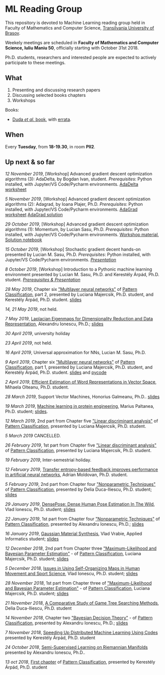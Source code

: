 # ML Reading Group

This repository is devoted to Machine Learning reading group held in Faculty of Mathematics and Computer Science, [Transilvania University of Brasov](http://www.unitv.ro/).

Weekely meetings are scheduled in **Faculty of Mathematics and Computer Science, Iuliu Maniu 50**, officially starting with October 31st 2018.

Ph.D. students, researchers and interested people are expected to actively participate to these meetings.

## What

1) Presenting and discussing research papers
2) Discussing selected books chapters
3) Workshops

Books:

- [Duda *et al.* book](https://www.amazon.com/Pattern-Classification-Pt-1-Richard-Duda/dp/0471056693/), with [errata](https://www.cse.unr.edu/~bebis/CS479/Handouts/Errata.pdf).

## When

Every **Tuesday**, from **18-19.30**, in room **PII2**.

## Up next & so far

*12 November 2019*, [Workshop] Advanced gradient descent optimization algorithms (3): AdaDelta, by Bogdan Ivan, student. *Prerequisites*: Python installed, with Jupyter/VS Code/Pycharm environments. [AdaDelta worksheet](/Presentations/2019/11.November/05/AdaDelta_Worksheet.ipynb) 

*5 November 2019*, [Workshop] Advanced gradient descent optimization algorithms (2): Adagrad, by Ioana Plajer, Ph.D. *Prerequisites*: Python installed, with Jupyter/VS Code/Pycharm environments. [AdaGrad worksheet](/Presentations/2019/11.November/05/AdaGrad-Worksheet.ipynb) [AdaGrad solution](/Presentations/2019/11.November/05/AdaGrad_solutions.ipynb)
 
*29 October 2019*, [Workshop] Advanced gradient descent optimization algorithms (1): Momentum, by Lucian Sasu, Ph.D. *Prerequisites*: Python installed, with Jupyter/VS Code/Pycharm environments. [Workshop material](/Presentations/2019/10.October/29/Momentum_workshop.ipynb),  [Solution notebook](/Presentations/2019/10.October/29/Momentum.ipynb)

*15 October 2019*, [Workshop] Stochastic gradient decent hands-on presented by Lucian M. Sasu, Ph.D. *Prerequisites*: Python installed, with Jupyter/VS Code/Pycharm environments. [*Presentation*](/Presentations/2019/10.October/15/sgd.ipynb)

*8 October 2019*, [Workshop] Introduction to a Pythonic machine learning environment presented by Lucian M. Sasu, Ph.D. and Kerestély Árpád, Ph.D. student. [*Prerequisites & Presentation*](/Presentations/2019/10.October/08/IntroToML.ipynb)

*28 May 2019*, Chapter six ["Multilayer neural networks"](https://cds.cern.ch/record/683166/files/0471056693_TOC.pdf) of [Pattern Classification](https://www.amazon.com/Pattern-Classification-Pt-1-Richard-Duda/dp/0471056693/ref=sr_1_1?ie=UTF8&qid=1540993285&sr=8-1&keywords=Classification+duda), part 2, presented by Luciana Majercsik, Ph.D. student, and  Kerestély Árpád, Ph.D. student. [slides](/Presentations/2019/05.May/28/NN_part2.pdf)

*14, 21 May 2019*, not held.

*7 May 2019*, [Laplacian Eigenmaps for Dimensionality Reduction and Data Representation](/Presentations/2019/05.May/07/Laplacian.pdf), Alexandru Ionescu, Ph.D.; [slides](/Presentations/2019/05.May/07/Laplacian_Eigenmaps.pdf)

*30 April 2019*, university holiday

*23 April 2019*, not held.

*16 April 2019*, Universal approximation for NNs, Lucian M. Sasu, Ph.D.

*9 April 2019*, Chapter six ["Multilayer neural networks"](https://cds.cern.ch/record/683166/files/0471056693_TOC.pdf) of [Pattern Classification](https://www.amazon.com/Pattern-Classification-Pt-1-Richard-Duda/dp/0471056693/ref=sr_1_1?ie=UTF8&qid=1540993285&sr=8-1&keywords=Classification+duda), part 1, presented by Luciana Majercsik, Ph.D. student, and  Kerestély Árpád, Ph.D. student. [slides](/Presentations/2019/04.April/09/NN_part1.pdf) and [pycode](/Presentations/2019/04.April/09/python/)

*2 April 2019*, [Efficient Estimation of Word Representations in Vector Space](https://arxiv.org/pdf/1301.3781.pdf), Mihaela Olteanu, Ph.D. student.

*28 March 2019*, Support Vector Machines, Honorius Galmeanu, Ph.D.. [slides](/Presentations/2019/03.March/28/svm-slides.pdf)

*19 March 2019*, [Machine learning in protein engineering](https://arxiv.org/pdf/1811.10775.pdf), Marius Paltanea, Ph.D. student; [slides](/Presentations/2019/03.March/19/ML_protein.pdf).

*12 March 2019*, 2nd part from Chapter five ["Linear discriminant analysis"](https://cds.cern.ch/record/683166/files/0471056693_TOC.pdf) of [Pattern Classification](https://www.amazon.com/Pattern-Classification-Pt-1-Richard-Duda/dp/0471056693/ref=sr_1_1?ie=UTF8&qid=1540993285&sr=8-1&keywords=Classification+duda), presented by Luciana Majercsik, Ph.D. student.

*5 March 2019* CANCELLED.

*26 February 2019*, 1st part from Chapter five ["Linear discriminant analysis"](https://cds.cern.ch/record/683166/files/0471056693_TOC.pdf) of [Pattern Classification](https://www.amazon.com/Pattern-Classification-Pt-1-Richard-Duda/dp/0471056693/ref=sr_1_1?ie=UTF8&qid=1540993285&sr=8-1&keywords=Classification+duda), presented by Luciana Majercsik, Ph.D. student.

*19 February 2019*, Inter-semestrial holiday.

*12 February 2019*, [Transfer entropy-based feedback improves performance in artificial neural networks](https://arxiv.org/pdf/1706.04265.pdf), Adrian Moldovan, Ph.D. student.

*5 February 2019*, 2nd part from Chapter four ["Nonparametric Techniques"](https://cds.cern.ch/record/683166/files/0471056693_TOC.pdf) of [Pattern Classification](https://www.amazon.com/Pattern-Classification-Pt-1-Richard-Duda/dp/0471056693/ref=sr_1_1?ie=UTF8&qid=1540993285&sr=8-1&keywords=Classification+duda), presented by Delia Duca-Iliescu, Ph.D. student; [slides](/Presentations/2019/02.February/05/Prezentare_ML_5_feb.pdf)

*29 January 2019*, [DensePose: Dense Human Pose Estimation In The Wild](https://research.fb.com/wp-content/uploads/2018/03/densepose-dense-human-pose-estimation-in-thewild.pdf?), Vlad Ionescu, Ph.D. student; [slides](/Presentations/2019/01.January/29/DensePose_IonescuVlad.pdf)

*22 January 2019*, 1st part from Chapter four ["Nonparametric Techniques"](https://cds.cern.ch/record/683166/files/0471056693_TOC.pdf) of [Pattern Classification](https://www.amazon.com/Pattern-Classification-Pt-1-Richard-Duda/dp/0471056693/ref=sr_1_1?ie=UTF8&qid=1540993285&sr=8-1&keywords=Classification+duda), presented by Alexandru Ionescu, Ph.D.; [slides](/Presentations/2019/01.January/22/Nonparametric_techniques_Chapter4Part1.pdf)

*16 January 2019*, [Gaussian Material Synthesis](https://users.cg.tuwien.ac.at/zsolnai/gfx/gaussian-material-synthesis/), Vlad Vrabie, Applied Informatics student; [slides](/Presentations/2019/01.January/16/Prezentare_Cerc_ML.pdf)

*12 December 2018*, 2nd part from Chapter three ["Maximum-Likelihood and Bayesian Parameter Estimation"](https://cds.cern.ch/record/683166/files/0471056693_TOC.pdf) - of [Pattern Classification](https://www.amazon.com/Pattern-Classification-Pt-1-Richard-Duda/dp/0471056693/ref=sr_1_1?ie=UTF8&qid=1540993285&sr=8-1&keywords=Classification+duda), Luciana Majercsik, Ph.D. student; [slides](/Presentations/2018/12.December/12/Hidden_Markov_models.pdf)

*5 December 2018*, [Issues in Using Self-Organizing Maps in Human Movement and Sport Science](https://content.sciendo.com/view/journals/ijcss/16/1/article-p1.xml), Vlad Ionescu, Ph.D. student; [slides](/Presentations/2018/12.December/05/Issues_in_Using_Self-Organizing_Maps_in_Human_Movement_and_Sport_Science.pdf)

*28 November 2018*, 1st part from Chapter three of ["Maximum-Likelihood and Bayesian Parameter Estimation"](https://cds.cern.ch/record/683166/files/0471056693_TOC.pdf) - of [Pattern Classification](https://www.amazon.com/Pattern-Classification-Pt-1-Richard-Duda/dp/0471056693/ref=sr_1_1?ie=UTF8&qid=1540993285&sr=8-1&keywords=Classification+duda), Luciana Majercsik, Ph.D. student; [slides](/Presentations/2018/11.November/28/Max_likelihood.pdf)

*21 November 2018*, [A Comparative Study of Game Tree Searching Methods](/Presentations/2018/11.November/21/A_Comparative_Study_of_Game_Tree_Searching_Methods.pdf), Delia Duca-Iliescu, Ph.D. student

*14 November 2018*, Chapter two ["Bayesian Decision Theory"](https://cds.cern.ch/record/683166/files/0471056693_TOC.pdf) - of [Pattern Classification](https://www.amazon.com/Pattern-Classification-Pt-1-Richard-Duda/dp/0471056693/ref=sr_1_1?ie=UTF8&qid=1540993285&sr=8-1&keywords=Classification+duda), presented by Alexandru Ionescu, Ph.D.; [slides](/Presentations/2018/11.November/14/Bayesian_decision_theory_(PC2).pdf)

*7 November 2018*, [Speeding Up Distributed Machine Learning Using Codes](https://github.com/lmsasu/MLReadingGroup/tree/master/Presentations/2018/11.November/07) presented by Kerestély Árpád, Ph.D. student 

*24 October 2018*, [Semi-Supervised Learning on Riemannian Manifolds](http://people.cs.uchicago.edu/~niyogi/papersps/BNMLJ.pdf) presented by Alexandru Ionescu, Ph.D.. 

*13 oct 2018*, [First chapter](https://cds.cern.ch/record/683166/files/0471056693_TOC.pdf) of [Pattern Classification](https://www.amazon.com/Pattern-Classification-Pt-1-Richard-Duda/dp/0471056693/ref=sr_1_1?ie=UTF8&qid=1540993285&sr=8-1&keywords=Classification+duda), presented by Kerestély Árpád, Ph.D. student
